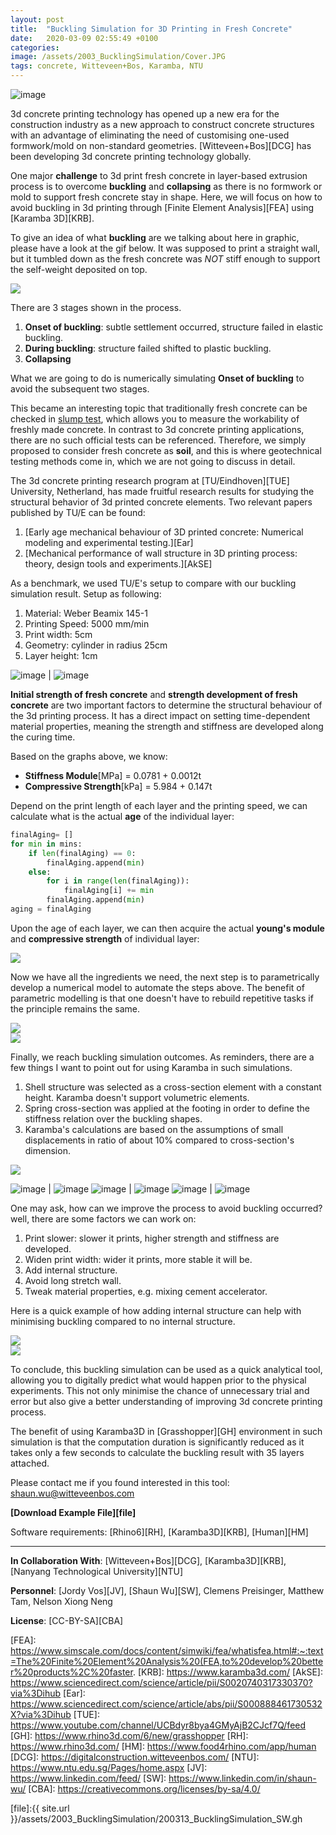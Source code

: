 ```yaml
---
layout: post
title:  "Buckling Simulation for 3D Printing in Fresh Concrete"
date:   2020-03-09 02:55:49 +0100
categories: 
image: /assets/2003_BucklingSimulation/Cover.JPG
tags: concrete, Witteveen+Bos, Karamba, NTU
---
```


![image](/assets/2003_BucklingSimulation/200312_width.gif)

3d concrete printing technology has opened up a new era for the construction industry as a new approach to construct concrete structures with an advantage of eliminating the need of customising one-used formwork/mold on non-standard geometries. [Witteveen+Bos][DCG] has been developing 3d concrete printing technology globally.

One major **challenge** to 3d print fresh concrete in layer-based extrusion process is to overcome **buckling** and **collapsing** as there is no formwork or mold to support fresh concrete stay in shape. Here, we will focus on how to avoid buckling in 3d printing through [Finite Element Analysis][FEA] using [Karamba 3D][KRB].

To give an idea of what **buckling** are we talking about here in graphic, please have a look at the gif below. It was supposed to print a straight wall, but it tumbled down as the fresh concrete was _NOT_ stiff enough to support the self-weight deposited on top.

<img src="{{site.url}}/assets/2003_BucklingSimulation/buckling.gif" style="display: block; margin: auto;" />

There are 3 stages shown in the process.
1. **Onset of buckling**: subtle settlement occurred, structure failed in elastic buckling.
2. **During buckling**: structure failed shifted to plastic buckling.
3. **Collapsing**

What we are going to do is numerically simulating **Onset of buckling** to avoid the subsequent two stages.

This became an interesting topic that traditionally fresh concrete can be checked in [slump test][ST], which allows you to measure the workability of freshly made concrete. In contrast to 3d concrete printing applications, there are no such official tests can be referenced. Therefore, we simply proposed to consider fresh concrete as **soil**, and this is where geotechnical testing methods come in, which we are not going to discuss in detail.

The 3d concrete printing research program at [TU/Eindhoven][TUE] University, Netherland, has made fruitful research results for studying the structural behavior of 3d printed concrete elements. Two relevant papers published by TU/E can be found:
1. [Early age mechanical behaviour of 3D printed concrete: Numerical modeling and experimental testing.][Ear]
2. [Mechanical performance of wall structure in 3D printing process: theory, design tools and experiments.][AkSE] 

As a benchmark, we used TU/E's setup to compare with our buckling simulation result. 
Setup as following:
1. Material: Weber Beamix 145-1
2. Printing Speed: 5000 mm/min
3. Print width: 5cm
4. Geometry: cylinder in radius 25cm
5. Layer height: 1cm

![image](/assets/2003_BucklingSimulation/stiffness-module.JPG) | ![image](/assets/2003_BucklingSimulation/compressive-yeild-strength.JPG)

**Initial strength of fresh concrete** and **strength development of fresh concrete** are two important factors to determine the structural behaviour of the 3d printing process. It has a direct impact on setting time-dependent material properties, meaning the strength and stiffness are developed along the curing time.

Based on the graphs above, we know:
* **Stiffness Module**[MPa] = 0.0781 + 0.0012t
* **Compressive Strength**[kPa] = 5.984 + 0.147t

Depend on the print length of each layer and the printing speed, we can calculate what is the actual **age** of the individual layer:

```python
finalAging= []
for min in mins:
    if len(finalAging) == 0:
        finalAging.append(min)
    else:
        for i in range(len(finalAging)):
            finalAging[i] += min
        finalAging.append(min)
aging = finalAging
```

Upon the age of each layer, we can then acquire the actual **young's module** and **compressive strength** of individual layer:

<img src="{{site.url}}/assets/2003_BucklingSimulation/strengthDevelopment.JPG" style="display: block; margin: auto;" />

Now we have all the ingredients we need, the next step is to parametrically develop a numerical model to automate the steps above.
The benefit of parametric modelling is that one doesn't have to rebuild repetitive tasks if the principle remains the same.

<img src="{{site.url}}/assets/2003_BucklingSimulation/Karamba_SimpleWall.png" style="display: block; margin: auto;" />
<img src="{{site.url}}/assets/2003_BucklingSimulation/karamba.JPG" style="display: block; margin: auto;" />

Finally, we reach buckling simulation outcomes. 
As reminders, there are a few things I want to point out for using Karamba in such simulations.
1. Shell structure was selected as a cross-section element with a constant height. Karamba doesn't support volumetric elements.
2. Spring cross-section was applied at the footing in order to define the stiffness relation over the buckling shapes.
3. Karamba's calculations are based on the assumptions of small displacements in ratio of about 10% compared to cross-section's dimension.  

<img src="{{site.url}}/assets/2003_BucklingSimulation/200312_sequence.jpg" style="display: block; margin: auto;" />

![image](/assets/2003_BucklingSimulation/ring_f02.gif) | ![image](/assets/2003_BucklingSimulation/ring_p02.gif)
![image](/assets/2003_BucklingSimulation/internal_f02.gif) | ![image](/assets/2003_BucklingSimulation/internal_p02.gif) 
![image](/assets/2003_BucklingSimulation/dual_f02.gif) | ![image](/assets/2003_BucklingSimulation/dual_p02.gif)

One may ask, how can we improve the process to avoid buckling occurred? well, there are some factors we can work on:
1. Print slower: slower it prints, higher strength and stiffness are developed.
2. Widen print width: wider it prints, more stable it will be.
3. Add internal structure.
4. Avoid long stretch wall.
5. Tweak material properties, e.g. mixing cement accelerator.

Here is a quick example of how adding internal structure can help with minimising buckling compared to no internal structure.

<img src="{{site.url}}/assets/2003_BucklingSimulation/200312_Crossing.gif" style="display: block; margin: auto;" />
<img src="{{site.url}}/assets/2003_BucklingSimulation/200312_noCrossing.gif" style="display: block; margin: auto;" />

To conclude, this buckling simulation can be used as a quick analytical tool, allowing you to digitally predict what would happen prior to the physical experiments. This not only minimise the chance of unnecessary trial and error but also give a better understanding of improving 3d concrete printing process. 

The benefit of using Karamba3D in [Grasshopper][GH] environment in such simulation is that the computation duration is significantly reduced as it takes only a few seconds to calculate the buckling result with 35 layers attached.

Please contact me if you found interested in this tool: shaun.wu@witteveenbos.com

**[Download Example File][file]** 

Software requirements: [Rhino6][RH], [Karamba3D][KRB], [Human][HM]

----
**In Collaboration With**: [Witteveen+Bos][DCG], [Karamba3D][KRB], [Nanyang Technological University][NTU]

**Personnel**: [Jordy Vos][JV], [Shaun Wu][SW], Clemens Preisinger, Matthew Tam, Nelson Xiong Neng

**License**: [CC-BY-SA][CBA]

[ST]:  https://en.wikipedia.org/wiki/Concrete_slump_test
[FEA]: https://www.simscale.com/docs/content/simwiki/fea/whatisfea.html#:~:text=The%20Finite%20Element%20Analysis%20(FEA,to%20develop%20better%20products%2C%20faster.
[KRB]: https://www.karamba3d.com/
[AkSE]: https://www.sciencedirect.com/science/article/pii/S0020740317330370?via%3Dihub
[Ear]: https://www.sciencedirect.com/science/article/abs/pii/S000888461730532X?via%3Dihub
[TUE]: https://www.youtube.com/channel/UCBdyr8bya4GMyAjB2CJcf7Q/feed
[GH]: https://www.rhino3d.com/6/new/grasshopper
[RH]: https://www.rhino3d.com/
[HM]: https://www.food4rhino.com/app/human
[DCG]: https://digitalconstruction.witteveenbos.com/
[NTU]: https://www.ntu.edu.sg/Pages/home.aspx
[JV]: https://www.linkedin.com/feed/
[SW]: https://www.linkedin.com/in/shaun-wu/
[CBA]: https://creativecommons.org/licenses/by-sa/4.0/

[file]:{{ site.url }}/assets/2003_BucklingSimulation/200313_BucklingSimulation_SW.gh











